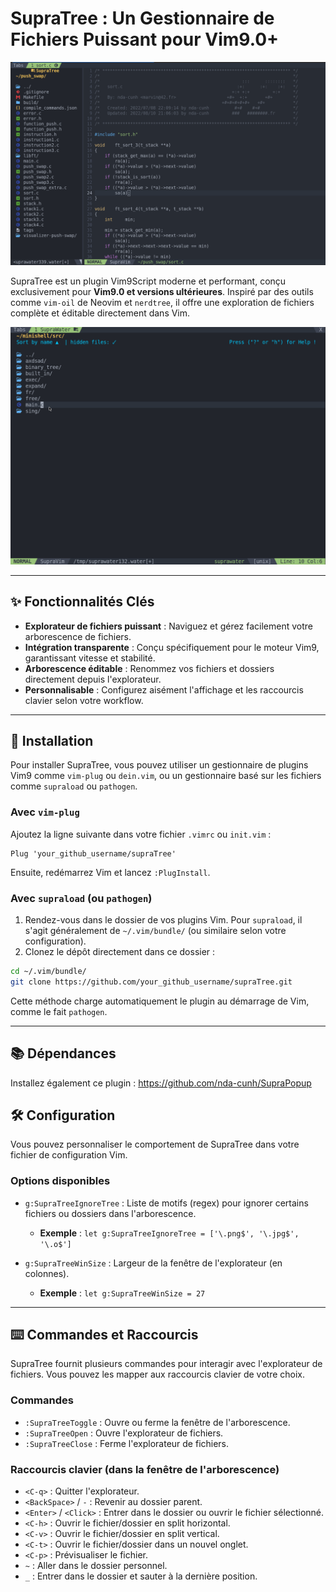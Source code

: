 # SupraTree : Un Gestionnaire de Fichiers Puissant pour Vim9.0+

<img src="data_git/readme.png">

SupraTree est un plugin Vim9Script moderne et performant, conçu exclusivement pour **Vim9.0 et versions ultérieures**. Inspiré par des outils comme `vim-oil` de Neovim et `nerdtree`, il offre une exploration de fichiers complète et éditable directement dans Vim.

<img src="data_git/SupraWater.gif">

---

## ✨ Fonctionnalités Clés

* **Explorateur de fichiers puissant** : Naviguez et gérez facilement votre arborescence de fichiers.
* **Intégration transparente** : Conçu spécifiquement pour le moteur Vim9, garantissant vitesse et stabilité.
* **Arborescence éditable** : Renommez vos fichiers et dossiers directement depuis l'explorateur.
* **Personnalisable** : Configurez aisément l'affichage et les raccourcis clavier selon votre workflow.

---

## 🚀 Installation

Pour installer SupraTree, vous pouvez utiliser un gestionnaire de plugins Vim9 comme `vim-plug` ou `dein.vim`, ou un gestionnaire basé sur les fichiers comme `supraload` ou `pathogen`.

### Avec `vim-plug`

Ajoutez la ligne suivante dans votre fichier `.vimrc` ou `init.vim` :

```vim
Plug 'your_github_username/supraTree'
```

Ensuite, redémarrez Vim et lancez `:PlugInstall`.

### Avec `supraload` (ou `pathogen`)

1.  Rendez-vous dans le dossier de vos plugins Vim. Pour `supraload`, il s'agit généralement de `~/.vim/bundle/` (ou similaire selon votre configuration).
2.  Clonez le dépôt directement dans ce dossier :

```bash
cd ~/.vim/bundle/
git clone https://github.com/your_github_username/supraTree.git
```

Cette méthode charge automatiquement le plugin au démarrage de Vim, comme le fait `pathogen`.

---
## 📚 Dépendances

Installez également ce plugin : https://github.com/nda-cunh/SupraPopup

## 🛠️ Configuration

Vous pouvez personnaliser le comportement de SupraTree dans votre fichier de configuration Vim.

### Options disponibles

* `g:SupraTreeIgnoreTree` : Liste de motifs (regex) pour ignorer certains fichiers ou dossiers dans l'arborescence.
    * **Exemple** : `let g:SupraTreeIgnoreTree = ['\.png$', '\.jpg$', '\.o$']`

* `g:SupraTreeWinSize` : Largeur de la fenêtre de l'explorateur (en colonnes).
    * **Exemple** : `let g:SupraTreeWinSize = 27`

---

## ⌨️ Commandes et Raccourcis

SupraTree fournit plusieurs commandes pour interagir avec l'explorateur de fichiers. Vous pouvez les mapper aux raccourcis clavier de votre choix.

### Commandes

* `:SupraTreeToggle` : Ouvre ou ferme la fenêtre de l'arborescence.
* `:SupraTreeOpen` : Ouvre l'explorateur de fichiers.
* `:SupraTreeClose` : Ferme l'explorateur de fichiers.

### Raccourcis clavier (dans la fenêtre de l'arborescence)

* `<C-q>` : Quitter l'explorateur.
* `<BackSpace>` / `-` : Revenir au dossier parent.
* `<Enter>` / `<Click>` : Entrer dans le dossier ou ouvrir le fichier sélectionné.
* `<C-h>` : Ouvrir le fichier/dossier en split horizontal.
* `<C-v>` : Ouvrir le fichier/dossier en split vertical.
* `<C-t>` : Ouvrir le fichier/dossier dans un nouvel onglet.
* `<C-p>` : Prévisualiser le fichier.
* `~` : Aller dans le dossier personnel.
* `_` : Entrer dans le dossier et sauter à la dernière position.
